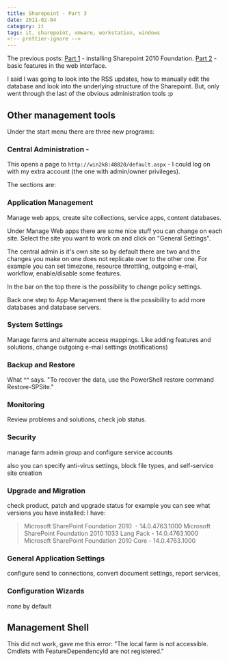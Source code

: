```yaml
---
title: Sharepoint - Part 3
date: 2011-02-04
category: it
tags: it, sharepoint, vmware, workstation, windows
<!-- prettier-ignore -->
---
```


The previous posts: [Part 1](https://www.guldmyr.com/sharepoint-2010-foundation-windows-2008-r2-vmware-workstation/ "sharepoint part 1") \- installing Sharepoint 2010 Foundation. [Part 2](https://www.guldmyr.com/sharepoint-2010-foundation-part-2/ "sharepoint par t2") - basic features in the web interface.

I said I was going to look into the RSS updates, how to manually edit the database and look into the underlying structure of the Sharepoint. But, only went through the last of the obvious administration tools :p

## Other management tools

Under the start menu there are three new programs:

### Central Administration -

This opens a page to `http://win2k8:48820/default.aspx` - I could log on with my extra account (the one with admin/owner privileges).

The sections are:

### Application Management

Manage web apps, create site collections, service apps, content databases.

Under Manage Web apps there are some nice stuff you can change on each site. Select the site you want to work on and click on "General Settings".

The central admin is it's own site so by default there are two and the changes you make on one does not replicate over to the other one. For example you can set timezone, resource throttling, outgoing e-mail, workflow, enable/disable some features.

In the bar on the top there is the possibility to change policy settings.

Back one step to App Management there is the possibility to add more databases and database servers.

### System Settings

Manage farms and alternate access mappings. Like adding features and solutions, change outgoing e-mail settings (notifications)

### Backup and Restore

What ^^ says. "To recover the data, use the PowerShell restore command Restore-SPSite."

### Monitoring

Review problems and solutions, check job status.

### Security

manage farm admin group and configure service accounts

also you can specify anti-virus settings, block file types, and self-service site creation

### Upgrade and Migration

check product, patch and upgrade status for example you can see what versions you have installed: I have:

> Microsoft SharePoint Foundation 2010  - 14.0.4763.1000 Microsoft SharePoint Foundation 2010 1033 Lang Pack - 14.0.4763.1000 Microsoft SharePoint Foundation 2010 Core - 14.0.4763.1000

### General Application Settings

configure send to connections, convert document settings, report services,

### Configuration Wizards

none by default

## Management Shell

This did not work, gave me this error: "The local farm is not accessible. Cmdlets with FeatureDependencyId are not registered."
